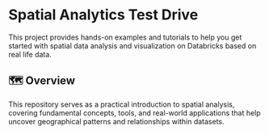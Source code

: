 # Spatial Analytics Test Drive

This project provides hands-on examples and tutorials to help you get started with spatial data analysis and visualization on Databricks based on real life data.

## 🗺️ Overview

This repository serves as a practical introduction to spatial analysis, covering fundamental concepts, tools, and real-world applications that help uncover geographical patterns and relationships within datasets.



